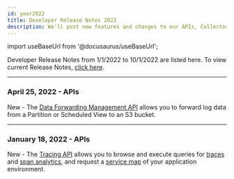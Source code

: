 ```yaml
---
id: year2022
title: Developer Release Notes 2022
description: We'll post new features and changes to our APIs, Collector management, and Live Tail CLI here.
---
```


import useBaseUrl from '@docusaurus/useBaseUrl';

Developer Release Notes from 1/1/2022 to 10/1/2022 are listed here. To view current Release Notes, [click here](/release-notes-developer).

---
### April 25, 2022 - APIs

New - The [Data Forwarding Management API](/docs/api/data-forwarding) allows you to forward log data from a Partition or Scheduled View to an S3 bucket.


---
### January 18, 2022  - APIs

New - The [Tracing API](/docs/api/tracing) allows you to browse and execute queries for [traces](/docs/api/tracing) and [span analytics](/docs/api/tracing#Span-Analytics-API), and request a [service map](/docs/api/tracing#Service-Map-API) of your application environment.
